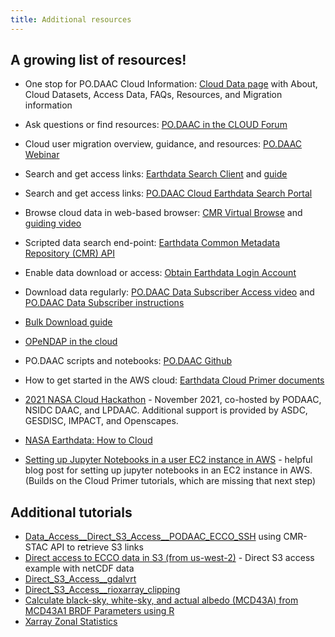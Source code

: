 ```yaml
---
title: Additional resources
---
```


## A growing list of resources!

- One stop for PO.DAAC Cloud Information: [Cloud Data page](https://podaac.jpl.nasa.gov/cloud-datasets/about) with About, Cloud Datasets, Access Data, FAQs, Resources, and Migration information
- Ask questions or find resources: [PO.DAAC in the CLOUD Forum](https://podaac.jpl.nasa.gov/forum/viewforum.php?f=102)
- Cloud user migration overview, guidance, and resources: [PO.DAAC Webinar](https://podaac.jpl.nasa.gov/animations/Webinar_Surfing_Ocean_Data_in_the_Cloud_Beginners_Guide_PO.DAAC_NASA_Earthdata_Cloud) 
- Search and get access links: [Earthdata Search Client](https://search.earthdata.nasa.gov/search) and [guide](https://nasa-openscapes.github.io/2021-Cloud-Workshop-AGU/tutorials/01_Earthdata_Search.html)
- Search and get access links: [PO.DAAC Cloud Earthdata Search Portal](https://search.earthdata.nasa.gov/portal/podaac-cloud/search)
- Browse cloud data in web-based browser: [CMR Virtual Browse](https://cmr.earthdata.nasa.gov/search/site/collections/directory/POCLOUD/gov.nasa.eosdis) and [guiding video](https://youtu.be/dS2mlI6r-_U?t=1054)
- Scripted data search end-point: [Earthdata Common Metadata Repository (CMR) API](https://cmr.earthdata.nasa.gov/search/site/docs/search/api.html)
- Enable data download or access: [Obtain Earthdata Login Account](https://urs.earthdata.nasa.gov/users/new)
- Download data regularly: [PO.DAAC Data Subscriber Access video](https://podaac.jpl.nasa.gov/animations/Scripted-Access-to-PO.DAAC-Data-in-the-cloud-tutorial) and [PO.DAAC Data Subscriber instructions](https://github.com/podaac/data-subscriber) 
- [Bulk Download guide](https://github.com/podaac/tutorials/blob/master/notebooks/batch_download_podaac_data.md)
- [OPeNDAP in the cloud](https://podaac.jpl.nasa.gov/OPeNDAP-in-the-Cloud)
- PO.DAAC scripts and notebooks: [PO.DAAC Github](https://github.com/podaac)
- How to get started in the AWS cloud: [Earthdata Cloud Primer documents](https://earthdata.nasa.gov/learn/user-resources/webinars-and-tutorials/cloud-primer)

- [2021 NASA Cloud Hackathon](https://nasa-openscapes.github.io/2021-Cloud-Hackathon) - November 2021, co-hosted by PODAAC, NSIDC DAAC, and LPDAAC. Additional support is provided by ASDC, GESDISC, IMPACT, and Openscapes.
- [NASA Earthdata: How to Cloud](https://earthdata.nasa.gov/learn/user-resources/webinars-and-tutorials/how-to-cloud-for-earth-scientists)
- [Setting up Jupyter Notebooks in a user EC2 instance in AWS](https://medium.com/@alexjsanchez/python-3-notebooks-on-aws-ec2-in-15-mostly-easy-steps-2ec5e662c6c6) - helpful blog post for setting up jupyter notebooks in an EC2 instance in AWS. (Builds on the Cloud Primer tutorials, which are missing that next step)


## Additional tutorials

- [Data_Access__Direct_S3_Access__PODAAC_ECCO_SSH](https://github.com/NASA-Openscapes/2021-Cloud-Hackathon/blob/main/tutorials/Additional_Resources__Data_Access__Direct_S3_Access__PODAAC_ECCO_SSH.ipynb) using CMR-STAC API to retrieve S3 links
- [Direct access to ECCO data in S3 (from us-west-2)](https://github.com/podaac/ECCO/blob/main/Data_Access/cloud_direct_access_s3.ipynb) - Direct S3 access example with netCDF data
- [Direct_S3_Access__gdalvrt](https://github.com/NASA-Openscapes/2021-Cloud-Hackathon/blob/main/tutorials/Additional_Resources__Direct_S3_Access__gdalvrt.ipynb)
- [Direct_S3_Access__rioxarray_clipping](https://github.com/NASA-Openscapes/2021-Cloud-Hackathon/blob/main/tutorials/Additional_Resources__Direct_S3_Access__rioxarray_clipping.ipynb)
- [Calculate black-sky, white-sky, and actual albedo (MCD43A) from MCD43A1 BRDF Parameters using R](https://github.com/jjmcnelis/mcd43-calculated-albedo)
- [Xarray Zonal Statistics](https://corteva.github.io/geocube/html/examples/zonal_statistics.html)

